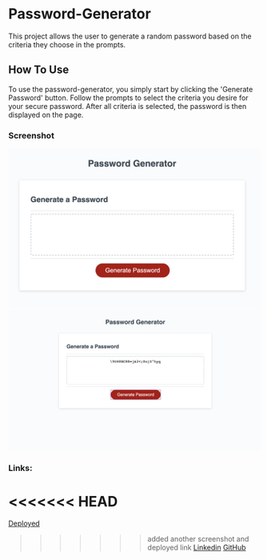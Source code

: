 # Password-Generator

This project allows the user to generate a random password based on the criteria they choose in the prompts.


## How To Use

To use the password-generator, you simply start by clicking the 'Generate Password' button. Follow the prompts to select the criteria you desire for your secure password. After all criteria is selected, the password is then displayed on the page.

### Screenshot

![password-generator](./Assets/password-generator-screenshot.png)
![password-generator-2](./Assets/password-generator-screenshot-2.png)

### Links:

<<<<<<< HEAD
=======
[Deployed](https://cfox2019.github.io/password-generator/)
>>>>>>> added another screenshot and deployed link
[Linkedin](https://www.linkedin.com/in/cdfox/)
[GitHub](https://github.com/CFox2019)
